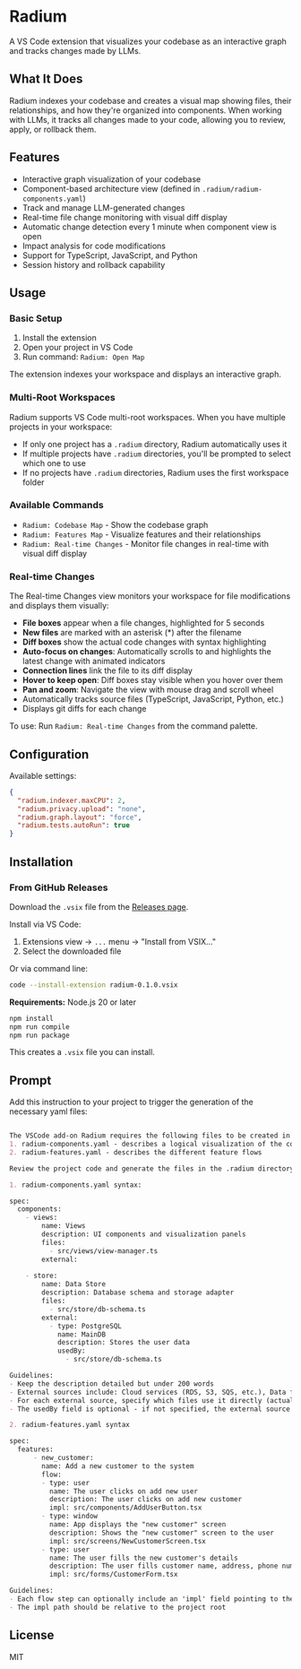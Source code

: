 # Radium

A VS Code extension that visualizes your codebase as an interactive graph and tracks changes made by LLMs.

## What It Does

Radium indexes your codebase and creates a visual map showing files, their relationships, and how they're organized into components. When working with LLMs, it tracks all changes made to your code, allowing you to review, apply, or rollback them.

## Features

- Interactive graph visualization of your codebase
- Component-based architecture view (defined in `.radium/radium-components.yaml`)
- Track and manage LLM-generated changes
- Real-time file change monitoring with visual diff display
- Automatic change detection every 1 minute when component view is open
- Impact analysis for code modifications
- Support for TypeScript, JavaScript, and Python
- Session history and rollback capability

## Usage

### Basic Setup

1. Install the extension
2. Open your project in VS Code
3. Run command: `Radium: Open Map`

The extension indexes your workspace and displays an interactive graph.

### Multi-Root Workspaces

Radium supports VS Code multi-root workspaces. When you have multiple projects in your workspace:

- If only one project has a `.radium` directory, Radium automatically uses it
- If multiple projects have `.radium` directories, you'll be prompted to select which one to use
- If no projects have `.radium` directories, Radium uses the first workspace folder


### Available Commands

- `Radium: Codebase Map` - Show the codebase graph
- `Radium: Features Map` - Visualize features and their relationships
- `Radium: Real-time Changes` - Monitor file changes in real-time with visual diff display

### Real-time Changes

The Real-time Changes view monitors your workspace for file modifications and displays them visually:

- **File boxes** appear when a file changes, highlighted for 5 seconds
- **New files** are marked with an asterisk (*) after the filename
- **Diff boxes** show the actual code changes with syntax highlighting
- **Auto-focus on changes**: Automatically scrolls to and highlights the latest change with animated indicators
- **Connection lines** link the file to its diff display
- **Hover to keep open**: Diff boxes stay visible when you hover over them
- **Pan and zoom**: Navigate the view with mouse drag and scroll wheel
- Automatically tracks source files (TypeScript, JavaScript, Python, etc.)
- Displays git diffs for each change

To use: Run `Radium: Real-time Changes` from the command palette.

## Configuration

Available settings:

```json
{
  "radium.indexer.maxCPU": 2,
  "radium.privacy.upload": "none",
  "radium.graph.layout": "force",
  "radium.tests.autoRun": true
}
```

## Installation

### From GitHub Releases

Download the `.vsix` file from the [Releases page](https://github.com/obregman/radium/releases).

Install via VS Code:
1. Extensions view → `...` menu → "Install from VSIX..."
2. Select the downloaded file

Or via command line:
```bash
code --install-extension radium-0.1.0.vsix
```


**Requirements:** Node.js 20 or later

```bash
npm install
npm run compile
npm run package
```

This creates a `.vsix` file you can install.

## Prompt

Add this instruction to your project to trigger the generation of the necessary yaml files:

```markdown

The VSCode add-on Radium requires the following files to be created in the .radium directory in the project root folder:
1. radium-components.yaml - describes a logical visualization of the codebase.
2. radium-features.yaml - describes the different feature flows

Review the project code and generate the files in the .radium directory.

1. radium-components.yaml syntax:

spec:
  components:
    - views:
        name: Views
        description: UI components and visualization panels
        files:
          - src/views/view-manager.ts
        external:
          
    - store:
        name: Data Store
        description: Database schema and storage adapter
        files:
          - src/store/db-schema.ts
        external:
          - type: PostgreSQL
            name: MainDB
            description: Stores the user data
            usedBy:
              - src/store/db-schema.ts

Guidelines:
- Keep the description detailed but under 200 words
- External sources include: Cloud services (RDS, S3, SQS, etc.), Data files, external API or service, etc.
- For each external source, specify which files use it directly (actually integrate with it) in the 'usedBy' array (file paths relative to project root)
- The usedBy field is optional - if not specified, the external source will only be connected to the component

2. radium-features.yaml syntax

spec:
  features:
      - new_customer:
        name: Add a new customer to the system
        flow:
        - type: user
          name: The user clicks on add new user
          description: The user clicks on add new customer
          impl: src/components/AddUserButton.tsx
        - type: window
          name: App displays the "new customer" screen
          description: Shows the "new customer" screen to the user
          impl: src/screens/NewCustomerScreen.tsx
        - type: user
          name: The user fills the new customer's details
          description: The user fills customer name, address, phone number and email
          impl: src/forms/CustomerForm.tsx

Guidelines:
- Each flow step can optionally include an 'impl' field pointing to the main file that implements this step
- The impl path should be relative to the project root
```

## License

MIT

